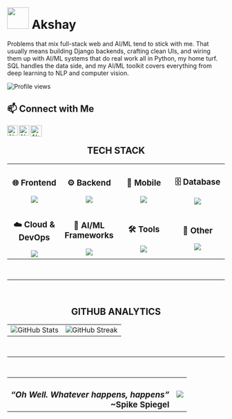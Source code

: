 # <img src ="https://media1.giphy.com/media/v1.Y2lkPTc5MGI3NjExOGxkOTdhN2p5NTBwdTFidG5leXNjMHlqZjZ2eXBsMGttdG9tdmxmeCZlcD12MV9pbnRlcm5hbF9naWZfYnlfaWQmY3Q9Zw/11KzOet1ElBDz2/giphy.gif" width = "50" /> Akshay


Problems that mix full-stack web and AI/ML tend to stick with me. That usually means building Django backends, crafting clean UIs, and wiring them up with AI/ML systems that do real work all in Python, my home turf. SQL handles the data side, and my AI/ML toolkit covers everything from deep learning to NLP and computer vision.

<p align="left">
      <img src="https://komarev.com/ghpvc/?username=akio-236&label=PROFILE+VIEWS&color=2E6F40&style=rounded-square" alt="Profile views" />
</p>




## 📫 Connect with Me
<a href="https://www.linkedin.com/in/akshay-s236/">
    <img align="left" alt="Akshay S | Linkedin" width="24px" src="https://github.com/TheDudeThatCode/TheDudeThatCode/blob/master/Assets/Linkedin.svg" />
  </a> &nbsp;&nbsp;
  <a href="https://www.instagram.com/akio.pvt/">
    <img align="left" alt="Akshay | Instagram" width="24px" src="https://github.com/TheDudeThatCode/TheDudeThatCode/blob/master/Assets/Instagram.svg" />
  </a> &nbsp;&nbsp;
  <a href="mailto:akshays23623@gmail.com">
    <img align="left" alt="Akshay S | Gmail" width="26px" src="https://github.com/TheDudeThatCode/TheDudeThatCode/blob/master/Assets/Gmail.svg" />
  </a>
    


<!-- TECH STACK SECTION -->
<div align="center">
  <h2>
    TECH STACK
  </h2>
</div>

<div align="left">
  <table>
    <tr>
      <td align="center" width="25%">
        <h3>🌐 Frontend</h3>
        <img src="https://skillicons.dev/icons?i=js,html,css&theme=dark&perline=4" />
      </td>
      <td align="center" width="25%">
        <h3>⚙️ Backend</h3>
        <img src="https://skillicons.dev/icons?i=python,fastapi,django&theme=dark&perline=4" />
      </td>
      <td align="center" width="25%">
        <h3>📱 Mobile</h3>
        <img src="https://skillicons.dev/icons?i=flutter,dart&theme=dark&perline=4" />
      </td>
      <td align="center" width="25%">
        <h3>🗄️ Database</h3>
        <img src="https://skillicons.dev/icons?i=postgresql,mysql,firebase,sqlite&theme=dark&perline=4" />
      </td>
    </tr>
    <tr>
      <td align="center" width="25%">
        <h3>☁️ Cloud & DevOps</h3>
        <img src="https://skillicons.dev/icons?i=docker,kubernetes,aws,gcp&theme=dark&perline=4" />
      </td>
        <td align="center" width="25%">
        <h3>🎨 AI/ML Frameworks</h3>
        <img src="https://skillicons.dev/icons?i=tensorflow,opencv,sklearn,pytorch&theme=dark&perline=4" />
      </td>
      <td align="center" width="25%">
        <h3>🛠️ Tools</h3>
        <img src="https://skillicons.dev/icons?i=git,github,vscode,figma&theme=dark&perline=4" />
      </td>
      <td align="center" width="25%">
        <h3>🔧 Other</h3>
        <img src="https://skillicons.dev/icons?i=godot,unity,arch&theme=dark&perline=4" />
      </td>
    </tr>
  </table>
</div>
<br>
  

---
<br>

<div align="center">
  <h2>
    GITHUB ANALYTICS
    
  </h2>
</div>

<div align="center">
  <table>
    <tr>
      <td>
        <img src="https://github-readme-stats.vercel.app/api?username=akio-236&show_icons=true&theme=tokyonight&hide_border=true&bg_color=0D1117&title_color=4ECDC4&icon_color=4ECDC4&text_color=FFFFFF&count_private=true" alt="GitHub Stats" />
      </td>
      <td>
        <img src="https://github-readme-streak-stats.herokuapp.com/?user=DilipSC&theme=dark&hide_border=true&background=0D1117&stroke=4ECDC4&ring=4ECDC4&fire=4ECDC4&currStreakLabel=4ECDC4" alt="GitHub Streak" />
      </td>
    </tr>
  </table>
</div>

  <br>
  

---
<br>
  
  <table>
  <tr>
    <td valign="middle">
      <h3 align="center"><em>“Oh Well. Whatever happens, happens”</em><br><span style="float: right;">~Spike Spiegel</span></h3>
    </td>
    <td valign="middle" align="center">
      <img src="https://media3.giphy.com/media/v1.Y2lkPTc5MGI3NjExYnh0ZnRqOHJ6Ymtlbm96cmNpY21ydDJ5ZmszNXJqazY2bm43Z291dCZlcD12MV9pbnRlcm5hbF9naWZfYnlfaWQmY3Q9Zw/gQbVzXQQbGO7C/giphy.gif"/>
    </td>
  </tr>
</table>
